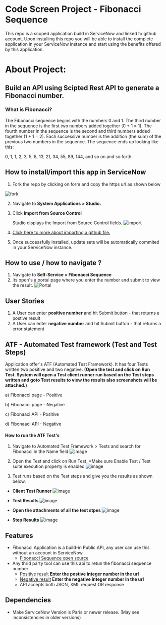# Code Screen Project - Fibonacci Sequence 

This repo is a scoped application build in ServiceNow and linked to github account. Upon installing this repo you will be able to install the complete application in your ServiceNow instance and start using the benefits offered by this application.

# About Project:
## Build an API using Scipted Rest API to generate a Fibonacci number.

### What is Fibonacci?
The Fibonacci sequence begins with the numbers 0 and 1. The third number in the sequence is the first two numbers added together (0 + 1 = 1). The fourth number in the sequence is the second and third numbers added together (1 + 1 = 2). Each successive number is the addition (the sum) of the previous two numbers in the sequence. The sequence ends up looking like this:

0, 1, 1, 2, 3, 5, 8, 13, 21, 34, 55, 89, 144, and so on and so forth.


## How to install/import this app in ServiceNow
1. Fork the repo by clicking on form and copy the https url as shown below

![fork](https://user-images.githubusercontent.com/87241330/125196429-8ed15080-e277-11eb-8a54-7a65dea05cef.png)

2. Navigate to **System Applications > Studio.**
3. Click **Import from Source Control**


   Studio displays the Import from Source Control fields.
![import](https://user-images.githubusercontent.com/87241330/125196763-a3faaf00-e278-11eb-9a33-c5c3f6a0922f.png)
4. [Click here to more about importing a github file.](https://docs.servicenow.com/bundle/paris-application-development/page/build/applications/task/t_ImportAppFromSourceControl.html)
5. Once successfully installed, update sets will be automatically commited in your ServiceNow instance.


## How to use / how to navigate ?
1. Navigate to **Self-Service > Fibonacci Sequence** 
2. Its open's a portal page where you enter the number and submit to view the result.
![Portal](https://user-images.githubusercontent.com/87241330/125197109-0ef8b580-e27a-11eb-9f4d-bf91af4f3312.png)

## User Stories
1. A User can enter **positive number** and hit Submit button - that returns a postive result
2. A User can enter **negative number** and hit Submit button - that returns a error statement

## ATF - Automated Test framework (Test and Test Steps)
   Application offer's ATF (Automated Test Framework). It has four Tests written two positive and two negative. 
   **(Open the test and click on Run Test. System will open a Test client runner run based on the Test steps written and goto Test results to view the results also screenshots will be attached.)** 
   
   a) Fibonacci page - Positive 
   
   b) Fibonacci page - Negative
   
   c) Fibonaaci API - Positive
   
   d) Fibonaaci API - Negative
    
 #### How to run the ATF Test's
1. Navigate to Automated Test Framework > Tests and search for Fibonacci in the Name field
![image](https://user-images.githubusercontent.com/87241330/125198760-dc9e8680-e280-11eb-8706-19b6a8afbc4d.png)

2. Open the Test and click on Run Test. *Make sure Enable Test / Test suite execution property is enabled
![image](https://user-images.githubusercontent.com/87241330/125199069-2f2c7280-e282-11eb-83c4-bb299ed7cf35.png)

3. Test runs based on the Test steps and give you the results as shown below.

- **Client Test Runner**
![image](https://user-images.githubusercontent.com/87241330/125199186-a95cf700-e282-11eb-992a-00cc0c972a6c.png)

- **Test Results**
![image](https://user-images.githubusercontent.com/87241330/125199219-cdb8d380-e282-11eb-9f2b-be85c93fc2ff.png)

- **Open the attachments of all the test stpes**
![image](https://user-images.githubusercontent.com/87241330/125199277-15d7f600-e283-11eb-821d-f7008df2a497.png)

- **Step Results**
![image](https://user-images.githubusercontent.com/87241330/125199298-33a55b00-e283-11eb-811e-23f10e15cf74.png)


## Features
- Fibonacci Application is a build-in Public API, any user can use this without an account in ServiceNow
  - [Fibonacci Sequence open source](https://dev73775.service-now.com/fibseq)
- Any thrid party tool can use this api to retun the fibonacci sequence number
	- [Positive result](https://dev73775.service-now.com/api/x_90235_fib/fibonacci_sequence/10) **Enter the postive integer number in the url**
	- [Negative result](https://dev73775.service-now.com/api/x_90235_fib/fibonacci_sequence/-1) **Enter the negative integer number in the url**
  - API accepts both JSON, XML request OR response

## Dependencies
- Make ServiceNow Version is Paris or newer release. (May see inconsistencies in older versions)


